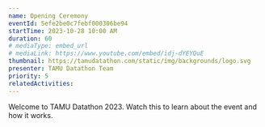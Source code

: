 ```yaml
---
name: Opening Ceremony
eventId: 5efe2be0c7febf000306be94
startTime: 2023-10-28 10:00 AM
duration: 60
# mediaType: embed_url
# mediaLink: https://www.youtube.com/embed/idj-dYEYQuE 
thumbnail: https://tamudatathon.com/static/img/backgrounds/logo.svg
presenter: TAMU Datathon Team
priority: 5
relatedActivities:
---
```

Welcome to TAMU Datathon 2023. Watch this to learn about the event and how it works.

